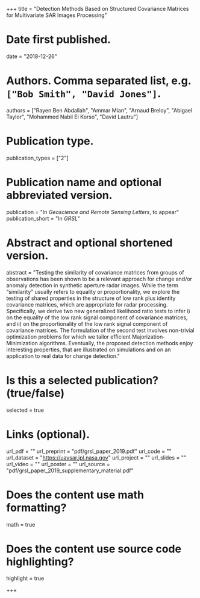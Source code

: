 +++
title = "Detection Methods Based on Structured Covariance Matrices for Multivariate SAR Images Processing"

# Date first published.
date = "2018-12-26"

# Authors. Comma separated list, e.g. `["Bob Smith", "David Jones"]`.
authors = ["Rayen Ben Abdallah", "Ammar Mian", "Arnaud Breloy", "Abigael Taylor", "Mohammed Nabil El Korso", "David Lautru"]

# Publication type.
publication_types = ["2"]

# Publication name and optional abbreviated version.
publication = "In *Geoscience and Remote Sensing Letters*, to appear"
publication_short = "In *GRSL*"

# Abstract and optional shortened version.
abstract = "Testing the similarity of covariance matrices from groups of observations has been shown to be a relevant approach for change and/or anomaly detection in synthetic aperture radar images. While the term “similarity” usually refers to equality or proportionality, we explore the testing of shared properties in the structure of low rank plus identity covariance matrices, which are appropriate for radar processing. Specifically, we derive two new generalized likelihood ratio tests to infer i) on the equality of the low rank signal component of covariance matrices, and ii) on the proportionality of the low rank signal component of covariance matrices. The formulation of the second test involves non-trivial optimization problems for which we tailor efficient Majorization-Minimization algorithms. Eventually, the proposed detection methods enjoy interesting properties, that are illustrated on simulations and on an application to real data for change detection."

# Is this a selected publication? (true/false)
selected = true

# Links (optional).
url_pdf = ""
url_preprint = "pdf/grsl_paper_2019.pdf"
url_code = ""
url_dataset = "https://uavsar.jpl.nasa.gov"
url_project = ""
url_slides = ""
url_video = ""
url_poster = ""
url_source = "pdf/grsl_paper_2019_supplementary_material.pdf"



# Does the content use math formatting?
math = true

# Does the content use source code highlighting?
highlight = true


+++
